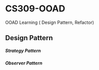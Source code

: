# CS309-OOAD
 OOAD Learning ( Design Pattern, Refactor)


## Design Pattern

##### Strategy Pattern

##### Observer Pattern



